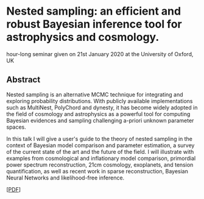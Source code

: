 # Nested sampling: an efficient and robust Bayesian inference tool for astrophysics and cosmology.
hour-long seminar given on 21st January 2020 at the University of Oxford, UK

## Abstract
Nested sampling is an alternative MCMC technique for integrating and exploring probability distributions. With
publicly available implementations such as MultiNest, PolyChord and dynesty, it has become widely adopted in the field
of cosmology and astrophysics as a powerful tool for computing Bayesian evidences and sampling challenging a-priori
unknown parameter spaces.

 In this talk I will give a user's guide to the theory of nested sampling in the context of Bayesian model comparison
and parameter estimation,
 a survey of the current state of the art and the future of the field. I will illustrate with examples from
cosmological and inflationary model comparison, primordial power spectrum reconstruction, 21cm cosmology, exoplanets,
and tension quantification, as well as recent work in sparse reconstruction, Bayesian Neural Networks and
likelihood-free inference.

[[PDF](https://github.com/williamjameshandley/talks/raw/oxford_2020/will_handley_oxford_2020.pdf)] 
 
